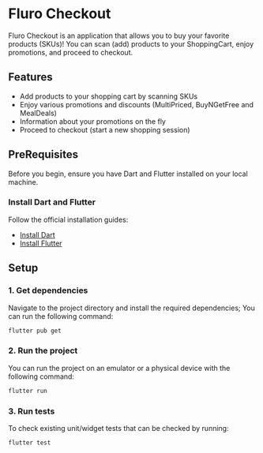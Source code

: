 # Fluro Checkout

Fluro Checkout is an application that allows you to buy your favorite products (SKUs)! You can scan (add) products to your ShoppingCart, enjoy promotions, and proceed to checkout.

## Features

- Add products to your shopping cart by scanning SKUs
- Enjoy various promotions and discounts (MultiPriced, BuyNGetFree and MealDeals)
- Information about your promotions on the fly
- Proceed to checkout (start a new shopping session)

## PreRequisites

Before you begin, ensure you have Dart and Flutter installed on your local machine.

### Install Dart and Flutter

Follow the official installation guides:

- [Install Dart](https://dart.dev/get-dart)
- [Install Flutter](https://flutter.dev/docs/get-started/install)

## Setup

### 1. Get dependencies

Navigate to the project directory and install the required dependencies; You can run the following command:

```sh
flutter pub get
```

### 2. Run the project

You can run the project on an emulator or a physical device with the following command:
```sh
flutter run
```

### 3. Run tests

To check existing unit/widget tests that can be checked by running:
```sh
flutter test
```
